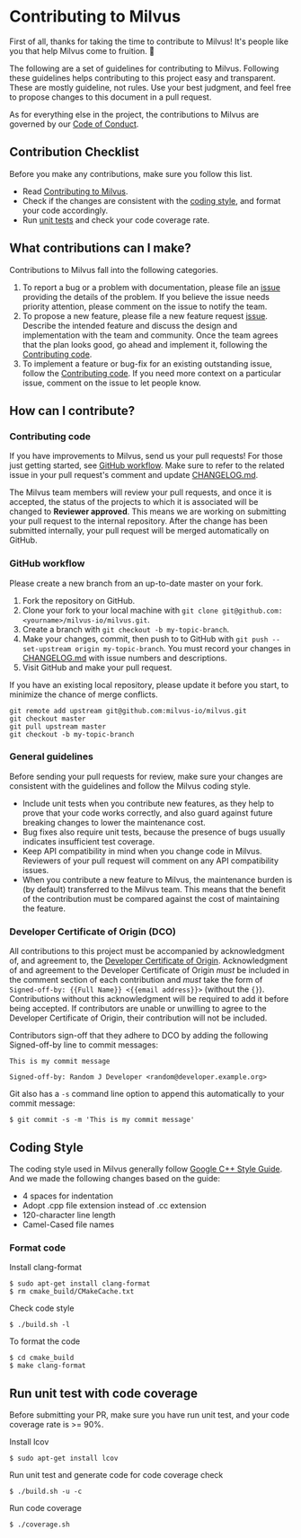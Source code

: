 # Contributing to Milvus

First of all, thanks for taking the time to contribute to Milvus! It's people like you that help Milvus come to fruition. :tada:

The following are a set of guidelines for contributing to Milvus. Following these guidelines helps contributing to this project easy and transparent. These are mostly guideline, not rules. Use your best judgment, and feel free to propose changes to this document in a pull request.

As for everything else in the project, the contributions to Milvus are governed by our [Code of Conduct](CODE_OF_CONDUCT.md).

## Contribution Checklist

Before you make any contributions, make sure you follow this list.

-   Read [Contributing to Milvus](CONTRIBUTING.md).
-   Check if the changes are consistent with the [coding style](CONTRIBUTING.md#coding-style), and format your code accordingly.
-   Run [unit tests](CONTRIBUTING.md#run-unit-test-with-code-coverage) and check your code coverage rate.

## What contributions can I make?

Contributions to Milvus fall into the following categories.

1.  To report a bug or a problem with documentation, please file an [issue](https://github.com/milvus-io/milvus/issues/new/choose) providing the details of the problem. If you believe the issue needs priority attention, please comment on the issue to notify the team.
2.  To propose a new feature, please file a new feature request [issue](https://github.com/milvus-io/milvus/issues/new/choose). Describe the intended feature and discuss the design and implementation with the team and community. Once the team agrees that the plan looks good, go ahead and implement it, following the [Contributing code](CONTRIBUTING.md#contributing-code).
3.  To implement a feature or bug-fix for an existing outstanding issue, follow the [Contributing code](CONTRIBUTING.md#contributing-code). If you need more context on a particular issue, comment on the issue to let people know.

## How can I contribute?

### Contributing code

If you have improvements to Milvus, send us your pull requests! For those just getting started, see [GitHub workflow](#github-workflow). Make sure to refer to the related issue in your pull request's comment and update [CHANGELOG.md](CHANGELOG.md).

The Milvus team members will review your pull requests, and once it is accepted, the status of the projects to which it is associated will be changed to **Reviewer approved**. This means we are working on submitting your pull request to the internal repository. After the change has been submitted internally, your pull request will be merged automatically on GitHub.

### GitHub workflow

Please create a new branch from an up-to-date master on your fork.

1.  Fork the repository on GitHub.
2.  Clone your fork to your local machine with `git clone git@github.com:<yourname>/milvus-io/milvus.git`.
3.  Create a branch with `git checkout -b my-topic-branch`.
4.  Make your changes, commit, then push to to GitHub with `git push --set-upstream origin my-topic-branch`. You must record your changes in [CHANGELOG.md](CHANGELOG.md) with issue numbers and descriptions.
5.  Visit GitHub and make your pull request.

If you have an existing local repository, please update it before you start, to minimize the chance of merge conflicts.

```shell
git remote add upstream git@github.com:milvus-io/milvus.git
git checkout master
git pull upstream master
git checkout -b my-topic-branch
```

### General guidelines

Before sending your pull requests for review, make sure your changes are consistent with the guidelines and follow the Milvus coding style.

-   Include unit tests when you contribute new features, as they help to prove that your code works correctly, and also guard against future breaking changes to lower the maintenance cost.
-   Bug fixes also require unit tests, because the presence of bugs usually indicates insufficient test coverage.
-   Keep API compatibility in mind when you change code in Milvus. Reviewers of your pull request will comment on any API compatibility issues.
-   When you contribute a new feature to Milvus, the maintenance burden is (by default) transferred to the Milvus team. This means that the benefit of the contribution must be compared against the cost of maintaining the feature.

### Developer Certificate of Origin (DCO)

All contributions to this project must be accompanied by acknowledgment of, and agreement to, the [Developer Certificate of Origin](https://developercertificate.org/). Acknowledgment of and agreement to the Developer Certificate of Origin _must_ be included in the comment section of each contribution and _must_ take the form of `Signed-off-by: {{Full Name}} <{{email address}}>` (without the `{}`). Contributions without this acknowledgment will be required to add it before being accepted. If contributors are unable or unwilling to agree to the Developer Certificate of Origin, their contribution will not be included.

Contributors sign-off that they adhere to DCO by adding the following Signed-off-by line to commit messages:

```text
This is my commit message

Signed-off-by: Random J Developer <random@developer.example.org>
```

Git also has a `-s` command line option to append this automatically to your commit message:

```shell
$ git commit -s -m 'This is my commit message'
```

## Coding Style
The coding style used in Milvus generally follow [Google C++ Style Guide](https://google.github.io/styleguide/cppguide.html).
And we made the following changes based on the guide:

-   4 spaces for indentation
-   Adopt .cpp file extension instead of .cc extension
-   120-character line length
-   Camel-Cased file names

### Format code

Install clang-format
```shell
$ sudo apt-get install clang-format
$ rm cmake_build/CMakeCache.txt
```
Check code style
```shell
$ ./build.sh -l
```
To format the code
```shell
$ cd cmake_build
$ make clang-format
```

## Run unit test with code coverage

Before submitting your PR, make sure you have run unit test, and your code coverage rate is >= 90%.

Install lcov
```shell
$ sudo apt-get install lcov
```
Run unit test and generate code for code coverage check
```shell 
$ ./build.sh -u -c
```

Run code coverage

```shell  
$ ./coverage.sh
```
